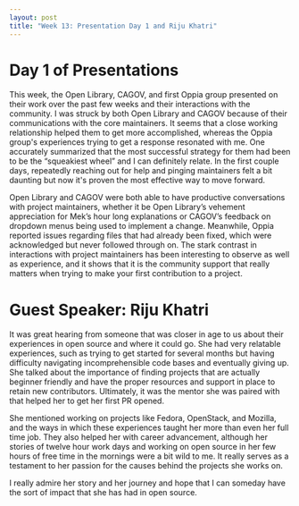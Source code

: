 ```yaml
---
layout: post
title: "Week 13: Presentation Day 1 and Riju Khatri"
---
```


# Day 1 of Presentations

This week, the Open Library, CAGOV, and first Oppia group presented on their work over the past few weeks and their interactions with the community. I was struck by both Open Library and CAGOV because of their communications with the core maintainers. It seems that a close working relationship helped them to get more accomplished, whereas the Oppia group's experiences trying to get a response resonated with me. One accurately summarized that the most successful strategy for them had been to be the “squeakiest wheel” and I can definitely relate. In the first couple days, repeatedly reaching out for help and pinging maintainers felt a bit daunting but now it's proven the most effective way to move forward.

Open Library and CAGOV were both able to have productive conversations with project maintainers, whether it be Open Library’s vehement appreciation for Mek’s hour long explanations or CAGOV’s feedback on dropdown menus being used to implement a change. Meanwhile, Oppia reported issues regarding files that had already been fixed, which were acknowledged but never followed through on. The stark contrast in interactions with project maintainers has been interesting to observe as well as experience, and it shows that it is the community support that really matters when trying to make your first contribution to a project.

# Guest Speaker: Riju Khatri
It was great hearing from someone that was closer in age to us about their experiences in open source and where it could go. She had very relatable experiences, such as trying to get started for several months but having difficulty navigating incomprehensible code bases and eventually giving up. She talked about the importance of finding projects that are actually beginner friendly and have the proper resources and support in place to retain new contributors. Ultimately, it was the mentor she was paired with that helped her to get her first PR opened. 

She mentioned working on projects like Fedora, OpenStack, and Mozilla, and the ways in which these experiences taught her more than even her full time job. They also helped her with career advancement, although her stories of twelve hour work days and working on open source in her few hours of free time in the mornings were a bit wild to me. It really serves as a testament to her passion for the causes behind the projects she works on.

I really admire her story and her journey and hope that I can someday have the sort of impact that she has had in open source. 
